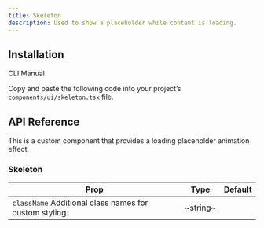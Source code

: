 ```yaml
---
title: Skeleton
description: Used to show a placeholder while content is loading.
---
```


## Installation

CLI
Manual

Copy and paste the following code into your project’s `components/ui/skeleton.tsx` file.

## API Reference

This is a custom component that provides a loading placeholder animation effect.

### Skeleton

| **Prop**                                               | **Type** | **Default** |
| ------------------------------------------------------ | -------- | ----------- |
| `className` Additional class names for custom styling. | ~string~ |             |
